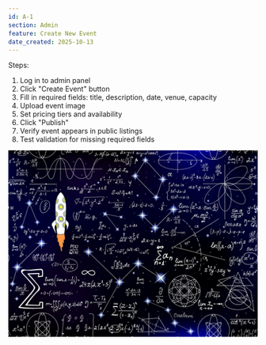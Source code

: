 ```yaml
---
id: A-1
section: Admin
feature: Create New Event
date_created: 2025-10-13
---
```

Steps:
1. Log in to admin panel
2. Click "Create Event" button
3. Fill in required fields: title, description, date, venue, capacity
4. Upload event image
5. Set pricing tiers and availability
6. Click "Publish"
7. Verify event appears in public listings
8. Test validation for missing required fields

![](../../attachments/rocket-science.png)